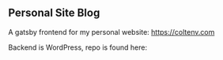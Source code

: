 ## Personal Site Blog

A gatsby frontend for my personal website: https://coltenv.com

Backend is WordPress, repo is found here: 
